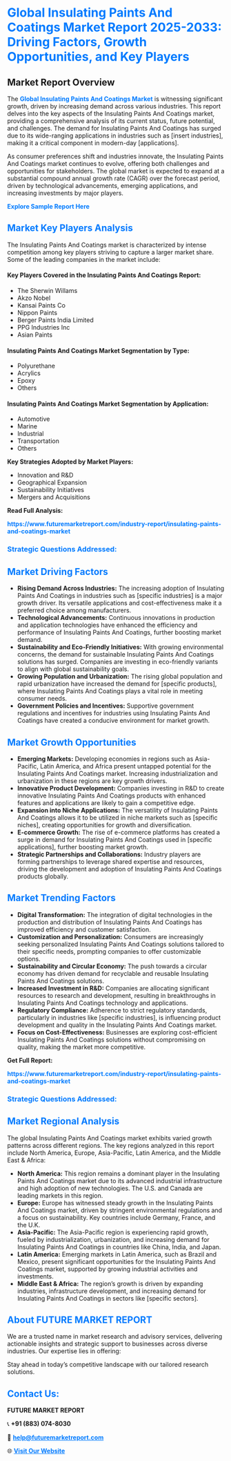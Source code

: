 <h1 style="color: #007BFF;">Global Insulating Paints And Coatings Market Report 2025-2033: Driving Factors, Growth Opportunities, and Key Players</h1>

<section id="overview">
<h2>Market Report Overview</h2>
<p>The <a href="https://www.futuremarketreport.com/industry-report/insulating-paints-and-coatings-market" style="color: #007BFF; text-decoration: none;"><strong>Global Insulating Paints And Coatings Market</strong></a> is witnessing significant growth, driven by increasing demand across various industries. This report delves into the key aspects of the Insulating Paints And Coatings market, providing a comprehensive analysis of its current status, future potential, and challenges. The demand for Insulating Paints And Coatings has surged due to its wide-ranging applications in industries such as [insert industries], making it a critical component in modern-day [applications].</p>
<p>As consumer preferences shift and industries innovate, the Insulating Paints And Coatings market continues to evolve, offering both challenges and opportunities for stakeholders. The global market is expected to expand at a substantial compound annual growth rate (CAGR) over the forecast period, driven by technological advancements, emerging applications, and increasing investments by major players.</p>
</section>

<section id="overview">
<p><a href="https://www.futuremarketreport.com/request-sample/reportId=114831" style="color: #007BFF; text-decoration: none;"><strong>Explore Sample Report Here</strong></a></p>
</section>

<section id="key-players">
<h2 style="color: #007BFF;">Market Key Players Analysis</h2>
<p>The Insulating Paints And Coatings market is characterized by intense competition among key players striving to capture a larger market share. Some of the leading companies in the market include:</p>
<h4>Key Players Covered in the Insulating Paints And Coatings Report:</h4>
<ul><li>The Sherwin Willams</li><li>Akzo Nobel</li><li>Kansai Paints Co</li><li>Nippon Paints</li><li>Berger Paints India Limited</li><li>PPG Industries Inc</li><li>Asian Paints</li></ul>
<h4>Insulating Paints And Coatings Market Segmentation by Type:</h4>
<ul><li>Polyurethane</li><li>Acrylics</li><li>Epoxy</li><li>Others</li></ul>

<h4>Insulating Paints And Coatings Market Segmentation by Application:</h4>
<ul><li>Automotive</li><li>Marine</li><li>Industrial</li><li>Transportation</li><li>Others</li></ul>
<p><strong>Key Strategies Adopted by Market Players:</strong></p>
<ul>
<li>Innovation and R&D</li>
<li>Geographical Expansion</li>
<li>Sustainability Initiatives</li>
<li>Mergers and Acquisitions</li>
</ul>
</section>

<section>
<p><strong>Read Full Analysis: </strong></p><a href="https://www.futuremarketreport.com/industry-report/insulating-paints-and-coatings-market" style="color: #007BFF; text-decoration: none;"><strong>https://www.futuremarketreport.com/industry-report/insulating-paints-and-coatings-market</strong></a>
<h3 style="color: #007BFF;">Strategic Questions Addressed:</h3>
</section>

<section id="driving-factors">
<h2 style="color: #007BFF;">Market Driving Factors</h2>
<ul>
<li><strong>Rising Demand Across Industries:</strong> The increasing adoption of Insulating Paints And Coatings in industries such as [specific industries] is a major growth driver. Its versatile applications and cost-effectiveness make it a preferred choice among manufacturers.</li>
<li><strong>Technological Advancements:</strong> Continuous innovations in production and application technologies have enhanced the efficiency and performance of Insulating Paints And Coatings, further boosting market demand.</li>
<li><strong>Sustainability and Eco-Friendly Initiatives:</strong> With growing environmental concerns, the demand for sustainable Insulating Paints And Coatings solutions has surged. Companies are investing in eco-friendly variants to align with global sustainability goals.</li>
<li><strong>Growing Population and Urbanization:</strong> The rising global population and rapid urbanization have increased the demand for [specific products], where Insulating Paints And Coatings plays a vital role in meeting consumer needs.</li>
<li><strong>Government Policies and Incentives:</strong> Supportive government regulations and incentives for industries using Insulating Paints And Coatings have created a conducive environment for market growth.</li>
</ul>
</section>

<section id="growth-opportunities">
<h2 style="color: #007BFF;">Market Growth Opportunities</h2>
<ul>
<li><strong>Emerging Markets:</strong> Developing economies in regions such as Asia-Pacific, Latin America, and Africa present untapped potential for the Insulating Paints And Coatings market. Increasing industrialization and urbanization in these regions are key growth drivers.</li>
<li><strong>Innovative Product Development:</strong> Companies investing in R&D to create innovative Insulating Paints And Coatings products with enhanced features and applications are likely to gain a competitive edge.</li>
<li><strong>Expansion into Niche Applications:</strong> The versatility of Insulating Paints And Coatings allows it to be utilized in niche markets such as [specific niches], creating opportunities for growth and diversification.</li>
<li><strong>E-commerce Growth:</strong> The rise of e-commerce platforms has created a surge in demand for Insulating Paints And Coatings used in [specific applications], further boosting market growth.</li>
<li><strong>Strategic Partnerships and Collaborations:</strong> Industry players are forming partnerships to leverage shared expertise and resources, driving the development and adoption of Insulating Paints And Coatings products globally.</li>
</ul>
</section>

<section id="trending-factors">
<h2 style="color: #007BFF;">Market Trending Factors</h2>
<ul>
<li><strong>Digital Transformation:</strong> The integration of digital technologies in the production and distribution of Insulating Paints And Coatings has improved efficiency and customer satisfaction.</li>
<li><strong>Customization and Personalization:</strong> Consumers are increasingly seeking personalized Insulating Paints And Coatings solutions tailored to their specific needs, prompting companies to offer customizable options.</li>
<li><strong>Sustainability and Circular Economy:</strong> The push towards a circular economy has driven demand for recyclable and reusable Insulating Paints And Coatings solutions.</li>
<li><strong>Increased Investment in R&D:</strong> Companies are allocating significant resources to research and development, resulting in breakthroughs in Insulating Paints And Coatings technology and applications.</li>
<li><strong>Regulatory Compliance:</strong> Adherence to strict regulatory standards, particularly in industries like [specific industries], is influencing product development and quality in the Insulating Paints And Coatings market.</li>
<li><strong>Focus on Cost-Effectiveness:</strong> Businesses are exploring cost-efficient Insulating Paints And Coatings solutions without compromising on quality, making the market more competitive.</li>
</ul>
</section>

<section>
<p><strong>Get Full Report: </strong></p><a href="https://www.futuremarketreport.com/industry-report/insulating-paints-and-coatings-market" style="color: #007BFF; text-decoration: none;"><strong>https://www.futuremarketreport.com/industry-report/insulating-paints-and-coatings-market</strong></a>
<h3 style="color: #007BFF;">Strategic Questions Addressed:</h3>
</section>


<section id="regional-analysis">
<h2 style="color: #007BFF;">Market Regional Analysis</h2>
<p>The global Insulating Paints And Coatings market exhibits varied growth patterns across different regions. The key regions analyzed in this report include North America, Europe, Asia-Pacific, Latin America, and the Middle East & Africa:</p>
<ul>
<li><strong>North America:</strong> This region remains a dominant player in the Insulating Paints And Coatings market due to its advanced industrial infrastructure and high adoption of new technologies. The U.S. and Canada are leading markets in this region.</li>
<li><strong>Europe:</strong> Europe has witnessed steady growth in the Insulating Paints And Coatings market, driven by stringent environmental regulations and a focus on sustainability. Key countries include Germany, France, and the U.K.</li>
<li><strong>Asia-Pacific:</strong> The Asia-Pacific region is experiencing rapid growth, fueled by industrialization, urbanization, and increasing demand for Insulating Paints And Coatings in countries like China, India, and Japan.</li>
<li><strong>Latin America:</strong> Emerging markets in Latin America, such as Brazil and Mexico, present significant opportunities for the Insulating Paints And Coatings market, supported by growing industrial activities and investments.</li>
<li><strong>Middle East & Africa:</strong> The region’s growth is driven by expanding industries, infrastructure development, and increasing demand for Insulating Paints And Coatings in sectors like [specific sectors].</li>
</ul>
</section>

<footer>
<h2 style="color: #007BFF;">About FUTURE MARKET REPORT</h2>
<p>We are a trusted name in market research and advisory services, delivering actionable insights and strategic support to businesses across diverse industries. Our expertise lies in offering:</p>

<p>Stay ahead in today’s competitive landscape with our tailored research solutions.</p>

<h2 style="color: #007BFF;">Contact Us:</h2>
<p><strong>FUTURE MARKET REPORT</strong></p>
<p>📞 <strong>+91 (883) 074-8030</strong></p>
<p>📧 <strong><a href="mailto:help@futuremarketreport.com" style="color: #007BFF;">help@futuremarketreport.com</a></strong></p>
<p>🌐 <strong><a href="https://www.futuremarketreport.com/" style="color: #007BFF;">Visit Our Website</a></strong></p>
</footer>